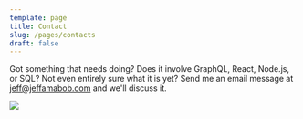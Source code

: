 ```yaml
---
template: page
title: Contact
slug: /pages/contacts
draft: false
---
```

Got something that needs doing?  Does it involve GraphQL, React, Node.js, or SQL? Not even entirely sure what it is yet?  Send me an email message at jeff@jeffamabob.com and we'll discuss it.

![](/media/gutenberg.jpg)

